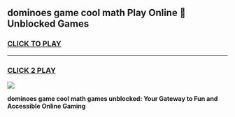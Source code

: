 
## dominoes game cool math Play Online 👋 Unblocked Games
<h3>
<a href="https://news.freeplayer.one?title=dominoes_game_cool_math&ref=17CMG">CLICK TO PLAY</a></h3>
<hr>

<h3>
<a href="https://news.freeplayer.one?title=dominoes_game_cool_math&ref=17CMG">CLICK 2 PLAY</a>
  
</h3>

<a href="https://news.freeplayer.one?title=dominoes_game_cool_math&ref=17CMG/"><img src="https://clearcache.store/games.png"></a>


**dominoes game cool math games unblocked: Your Gateway to Fun and Accessible Online Gaming**
